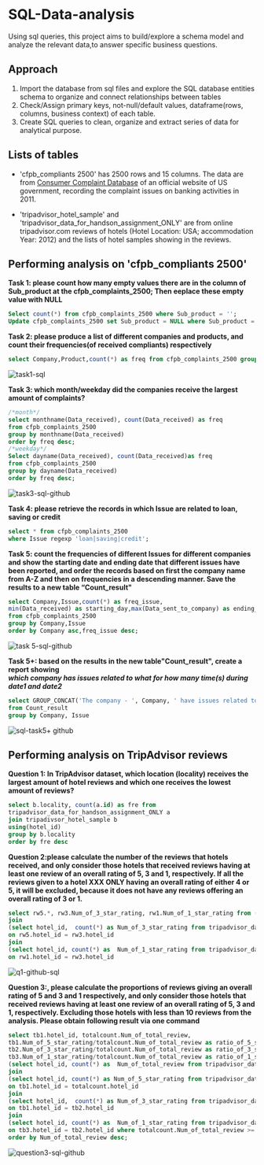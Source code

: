 # SQL-Data-analysis
Using sql queries, this project aims to build/explore a schema model and analyze the relevant data,to answer specific business questions.

## Approach
1. Import the database from sql files and explore the SQL database entities schema to organize and connect relationships between tables
2.  Check/Assign primary keys, not-null/default values, dataframe(rows, columns, business context) of each table.
3. Create SQL queries to clean, organize and extract series of data for analytical purpose.


## Lists of tables
* 'cfpb_compliants 2500'  has 2500 rows and 15 columns. The data are from [Consumer Complaint Database](https://www.consumerfinance.gov/data-research/consumer-complaints/) of an official website of US government, recording the complaint issues on banking activities in 2011.
 
* 'tripadvisor_hotel_sample' and 'tripadvisor_data_for_handson_assignment_ONLY' are from online tripadvisor.com reviews of hotels (Hotel Location: USA; accommodation Year: 2012) and the lists of hotel samples showing in the reviews. 


## Performing analysis on 'cfpb_compliants 2500'

**Task 1: please count how many empty values there are in the column of Sub_product at the cfpb_complaints_2500; Then eeplace these empty value with NULL**<br>
```sql
Select count(*) from cfpb_complaints_2500 where Sub_product = '';
Update cfpb_complaints_2500 set Sub_product = NULL where Sub_product = '';
```

**Task 2: please produce a list of different companies and products, and count their frequencies(of received compliants) respectively**<br>
```sql 
select Company,Product,count(*) as freq from cfpb_complaints_2500 group by Company,Product;
```
![task1-sql](https://user-images.githubusercontent.com/78413872/230774478-e7ab97bf-3e38-4999-8c48-098393e0359d.png)


**Task 3: which month/weekday did the companies receive the largest amount of complaints?**<br>
```sql
/*month*/
select monthname(Data_received), count(Data_received) as freq
from cfpb_complaints_2500 
group by monthname(Data_received) 
order by freq desc;
/*weekday*/
Select dayname(Data_received), count(Data_received)as freq 
from cfpb_complaints_2500 
group by dayname(Data_received) 
order by freq desc;

```
![task3-sql-github](https://user-images.githubusercontent.com/78413872/230773103-389820ef-127e-417f-b4e2-ee3a50f73236.png)

**Task 4: please retrieve the records in which Issue are related to loan, saving or credit**<br>
```sql
select * from cfpb_complaints_2500
where Issue regexp 'loan|saving|credit';
```

**Task 5: count the frequencies of different Issues for different companies and show the starting date and ending date that different issues have been reported, and order the records based on first the company name from A-Z and then on frequencies in a descending manner. Save the results to a new table “Count_result"**<br>
```sql
select Company,Issue,count(*) as freq_issue,
min(Data_received) as starting_day,max(Data_sent_to_company) as ending_day
from cfpb_complaints_2500
group by Company,Issue
order by Company asc,freq_issue desc;
```
![task 5-sql-github](https://user-images.githubusercontent.com/78413872/230774417-ec59d8b7-ed96-48b8-b99a-d6be8d76e153.png)

**Task 5+: based on the results in the new table"Count_result", create a report showing<br> _which company has issues related to what for how many time(s) during date1 and date2_**

```sql
select GROUP_CONCAT('The company - ', Company, ' have issues related to ', Issue, ' for ', freq_issue, ' time(s) during ', starting_day, ' and ', ending_day, '.') AS sentence
from Count_result
group by Company, Issue
```

![sql-task5+ github](https://user-images.githubusercontent.com/78413872/230776148-7b79fe4c-cc1e-4067-a01b-9bb58b6cba25.png)

## Performing analysis on TripAdvisor reviews
**Question 1: In TripAdvisor dataset, which location (locality) receives the largest amount of hotel reviews and which one receives the lowest amount of reviews?**
```sql
select b.locality, count(a.id) as fre from
tripadvisor_data_for_handson_assignment_ONLY a 
join tripadivsor_hotel_sample b 
using(hotel_id)
group by b.locality 
order by fre desc
```

**Question 2:please calculate the number of the reviews that hotels received, and only consider those hotels that received reviews having at least one review of an overall rating of 5, 3 and 1, respectively. If all the reviews given to a hotel XXX ONLY having an overall rating of either 4 or 5, it will be excluded, because it does not have any reviews offering an overall rating of 3 or 1.**
```sql
select rw5.*, rw3.Num_of_3_star_rating, rw1.Num_of_1_star_rating from (select hotel_id, count(*) as Num_of_5_star_rating from tripadvisor_data_for_handson_assignment_ONLY where overall_rating = 5 group by hotel_id ) rw5
join
(select hotel_id,  count(*) as Num_of_3_star_rating from tripadvisor_data_for_handson_assignment_ONLY where overall_rating = 3 group by hotel_id ) rw3
on rw5.hotel_id = rw3.hotel_id
join
(select hotel_id, count(*) as  Num_of_1_star_rating from tripadvisor_data_for_handson_assignment_ONLY where overall_rating = 1 group by hotel_id ) rw1
on rw1.hotel_id = rw3.hotel_id 
```
![q1-github-sql](https://user-images.githubusercontent.com/78413872/230779379-8ba80d4a-fa47-485a-bfd1-749cf25a1a84.png)

**Question 3:, please calculate the proportions of reviews giving an overall rating of 5 and 3 and 1 respectively, and only consider those hotels that received reviews having at least one review of an overall rating of 5, 3 and 1, respectively. Excluding those hotels with less than 10 reviews from the analysis. Please obtain following result via one command**
```sql
select tb1.hotel_id, totalcount.Num_of_total_review,
tb1.Num_of_5_star_rating/totalcount.Num_of_total_review as ratio_of_5_star_rating,
tb2.Num_of_3_star_rating/totalcount.Num_of_total_review as ratio_of_3_star_rating,
tb3.Num_of_1_star_rating/totalcount.Num_of_total_review as ratio_of_1_star_rating from
(select hotel_id, count(*) as  Num_of_total_review from tripadvisor_data_for_handson_assignment_ONLY  group by hotel_id ) totalcount
join
(select hotel_id, count(*) as Num_of_5_star_rating from tripadvisor_data_for_handson_assignment_ONLY where overall_rating = 5 group by hotel_id ) tb1
on tb1.hotel_id = totalcount.hotel_id
join
(select hotel_id,  count(*) as Num_of_3_star_rating from tripadvisor_data_for_handson_assignment_ONLY where overall_rating = 3 group by hotel_id ) tb2
on tb1.hotel_id = tb2.hotel_id
join
(select hotel_id, count(*) as  Num_of_1_star_rating from tripadvisor_data_for_handson_assignment_ONLY where overall_rating = 1 group by hotel_id ) tb3
on tb3.hotel_id = tb2.hotel_id where totalcount.Num_of_total_review >= 10
order by Num_of_total_review desc;
```
![question3-sql-github](https://user-images.githubusercontent.com/78413872/230779715-0cc51bbc-39c8-4d42-8598-b47cbdce1869.png)


